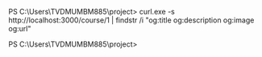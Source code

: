 
PS C:\Users\TVDMUMBM885\project> curl.exe -s http://localhost:3000/course/1 | findstr /i "og:title og:description og:image og:url"
>>
<meta property="og:title" content="Java Fullstack Bootcamp">
<meta property="og:description" content="Learn Java, Spring Boot, React, and deploy fullstack apps.">
<meta property="og:image" content="https://picsum.photos/id/1015/1200/630">
<meta property="og:url" content="http://localhost:3000/course/1">
PS C:\Users\TVDMUMBM885\project> 